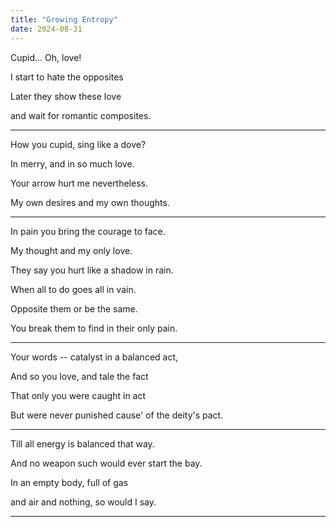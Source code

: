 ```yaml
---
title: "Growing Entropy"
date: 2024-08-31
---
```


Cupid... Oh, love!

I start to hate the opposites

Later they show these love

and wait for romantic composites.

---

How you cupid, sing like a dove?

In merry, and in so much love.

Your arrow hurt me nevertheless.

My own desires and my own thoughts.

---

In pain you bring the courage to face.

My thought and my only love.

They say you hurt like a shadow in rain.

When all to do goes all in vain.

Opposite them or be the same.

You break them to find in their only pain.

---

Your words -- catalyst in a balanced act,

And so you love, and tale the fact

That only you were caught in act

But were never punished cause' of the deity's pact.

---

Till all energy is balanced that way.

And no weapon such would ever start the bay.

In an empty body, full of gas

and air and nothing, so would I say.

---
